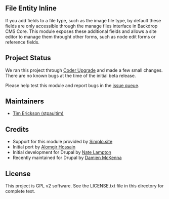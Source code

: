 File Entity Inline
------------------
If you add fields to a file type, such as the image file type, by default these fields are only 
accessible through the manage files interface in Backdrop CMS Core. This module exposes these
additional fields and allows a site editor to manage them throught other forms, such as node
edit forms or reference fields. 

Project Status
----------------
We ran this project through [Coder Upgrade](https://backdropcms.org/project/coder_upgrade)
and made a few small changes. There are no known bugs at the time of the initial beta release.

Please help test this module and report bugs in the [issue queue](https://github.com/backdrop-contrib/file_entity_inline/issues).

Maintainers
-----------

- [Tim Erickson (stpaultim)](https://github.com/stpaultim)

Credits
-----------

- Support for this module provided by [Simplo.site](https://www.simplo.site)
- Initial port by [Alomgir Hossain](https://github.com/bdalomgir)
- Initial development for Drupal by [Nate Lampton](https://www.drupal.org/u/quicksketch)
- Recently maintained for Drupal by [Damien McKenna](https://www.drupal.org/u/damienmckenna)

License
-------

This project is GPL v2 software. See the LICENSE.txt file in this directory for complete text.

